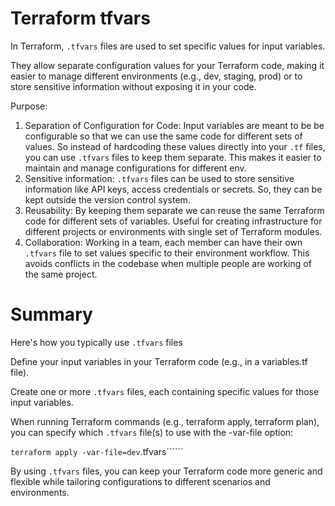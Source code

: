 # Terraform tfvars

In Terraform, ```.tfvars``` files are used to set specific values for input variables.

They allow separate configuration values for your Terraform code, making it easier to manage different environments (e.g., dev, staging, prod)
or
to store sensitive information without exposing it in your code.

Purpose:

1. Separation of Configuration for Code: Input variables are meant to be 
    be configurable so that we can use the same code for different sets 
    of values. So instead of hardcoding these values directly into your 
    ```.tf``` files, you can use ```.tfvars``` files to keep them separate. This 
    makes it easier to maintain and manage configurations for different 
    env.
2. Sensitive information: ```.tfvars``` files can be used to store sensitive 
    information like API keys, access credentials or secrets. So, they 
    can be kept outside the version control system.
3. Reusability: By keeping them separate we can reuse the same Terraform 
    code for different sets of variables. Useful for creating 
    infrastructure for different projects or environments with single 
    set of Terraform modules.
4. Collaboration: Working in a team, each member can have their own 
    ```.tfvars``` file to set values specific to their environment workflow. 
    This avoids conflicts in the codebase when multiple people are 
    working of the same project.

# Summary
Here's how you typically use ````.tfvars```` files

Define your input variables in your Terraform code (e.g., in a variables.tf file).

Create one or more ```.tfvars``` files, each containing specific values for those input variables.

When running Terraform commands (e.g., terraform apply, terraform plan), you can specify which ````.tfvars```` file(s) to use with the -var-file option:

```terraform apply -var-file=dev```.tfvars``````

By using ```.tfvars``` files, you can keep your Terraform code more generic and flexible while tailoring configurations to different scenarios and environments.
